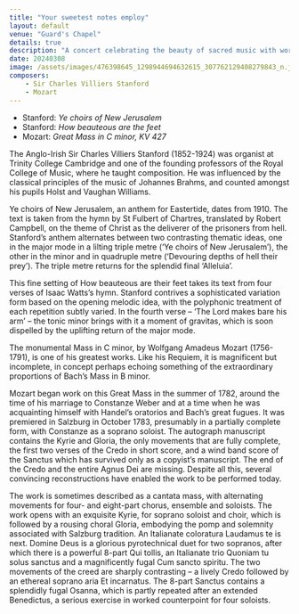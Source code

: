 ```yaml
---
title: "Your sweetest notes employ"
layout: default
venue: "Guard's Chapel"
details: true
description: "A concert celebrating the beauty of sacred music with works that employ the sweetest notes of choral tradition."
date: 20240308
image: /assets/images/476398645_1298944694632615_307762129408279843_n.jpg
composers:
    - Sir Charles Villiers Stanford
    - Mozart
---
```

- Stanford: *Ye choirs of New Jerusalem*
- Stanford: *How beauteous are the feet*
- Mozart: *Great Mass in C minor, KV 427*

The Anglo-Irish Sir Charles Villiers Stanford (1852-1924) was organist at Trinity College Cambridge and one of the founding professors of the Royal College of Music, where he taught composition. He was influenced by the classical principles of the music of Johannes Brahms, and counted amongst his pupils Holst and Vaughan Williams.

Ye choirs of New Jerusalem, an anthem for Eastertide, dates from 1910. The text is taken from the hymn by St Fulbert of Chartres, translated by Robert Campbell, on the theme of Christ as the deliverer of the prisoners from hell.  Stanford’s anthem alternates between two contrasting thematic ideas, one in the major mode in a lilting triple metre (‘Ye choirs of New Jerusalem’), the other in the minor and in quadruple metre (‘Devouring depths of hell their prey’). The triple metre returns for the splendid final ‘Alleluia’.

This fine setting of How beauteous are their feet takes its text from four verses of Isaac Watts’s hymn. Stanford contrives a sophisticated variation form based on the opening melodic idea, with the polyphonic treatment of each repetition subtly varied.  In the fourth verse – ‘The Lord makes bare his arm’ – the tonic minor brings with it  a moment of gravitas, which is soon dispelled by the uplifting return of the major mode.

The monumental Mass in C minor, by Wolfgang Amadeus Mozart (1756-1791), is one of his greatest works.  Like his Requiem, it is magnificent but incomplete, in concept perhaps echoing something of the extraordinary proportions of Bach’s Mass in B minor. 

Mozart began work on this Great Mass in the summer of 1782, around the time of his marriage to Constanze Weber and at a time when he was acquainting himself with Handel’s oratorios and Bach’s great fugues.  It was premiered in Salzburg in October 1783, presumably in a partially complete form, with Constanze as a soprano soloist.  The autograph manuscript contains the Kyrie and Gloria, the only movements that are fully complete, the first two verses of the Credo in short score, and a wind band score of the Sanctus which has survived only as a copyist’s manuscript.  The end of the Credo and the entire Agnus Dei are missing.  Despite all this, several convincing reconstructions have enabled the work to be performed today.

The work is sometimes described as a cantata mass, with alternating movements for four- and eight-part chorus, ensemble and soloists.  The work opens with an exquisite Kyrie, for soprano soloist and choir, which is followed by a rousing choral Gloria, embodying the pomp and solemnity associated with Salzburg tradition.  An Italianate coloratura Laudamus te is next. Domine Deus is a glorious pyrotechnical duet for two sopranos, after which there is a powerful 8-part Qui tollis, an Italianate trio Quoniam tu solus sanctus and a magnificently fugal Cum sancto spiritu.  The two movements of the creed are sharply contrasting – a lively Credo followed by an ethereal soprano aria Et incarnatus.  The 8-part Sanctus contains a splendidly fugal Osanna, which is partly repeated after an extended Benedictus, a serious exercise in worked counterpoint for four soloists.
